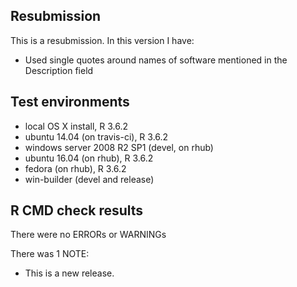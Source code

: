 ## Resubmission
This is a resubmission. In this version I have:

* Used single quotes around names of software mentioned in the Description field

## Test environments
* local OS X install, R 3.6.2
* ubuntu 14.04 (on travis-ci), R 3.6.2
* windows server 2008 R2 SP1 (devel, on rhub)
* ubuntu 16.04 (on rhub), R 3.6.2
* fedora (on rhub), R 3.6.2
* win-builder (devel and release)

## R CMD check results

There were no ERRORs or WARNINGs

There was 1 NOTE:

* This is a new release.
